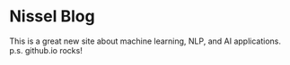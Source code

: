 # Nissel Blog  

This is a great new site about machine learning, NLP, and AI applications. 
p.s. github.io rocks!

## 

## 
